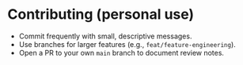 # Contributing (personal use)

- Commit frequently with small, descriptive messages.
- Use branches for larger features (e.g., `feat/feature-engineering`).
- Open a PR to your own `main` branch to document review notes.
